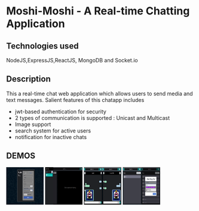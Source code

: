 # Moshi-Moshi - A Real-time Chatting Application

## Technologies used

NodeJS,ExpressJS,ReactJS, MongoDB and Socket.io

## Description

This a real-time chat web application which allows users to send media and text messages.
Salient features of this chatapp includes

- jwt-based authentication for security
- 2 types of communication is supported : Unicast and Multicast
- Image support
- search system for active users
- notification for inactive chats

## DEMOS

<img src="/assets/img/login.png" alt="login" style="height: 100px; width:100px;"/>
<img src="/assets/img/search_user.png" alt="search_user" style="height: 100px; width:100px;"/>
<img src="/assets/img/image_text_demo.png" alt="Chats" style="height: 100px; width:100px;"/>
<img src="/assets/img/create_grp_chat.png" alt="Grp chat" style="height: 100px; width:100px;"/>
